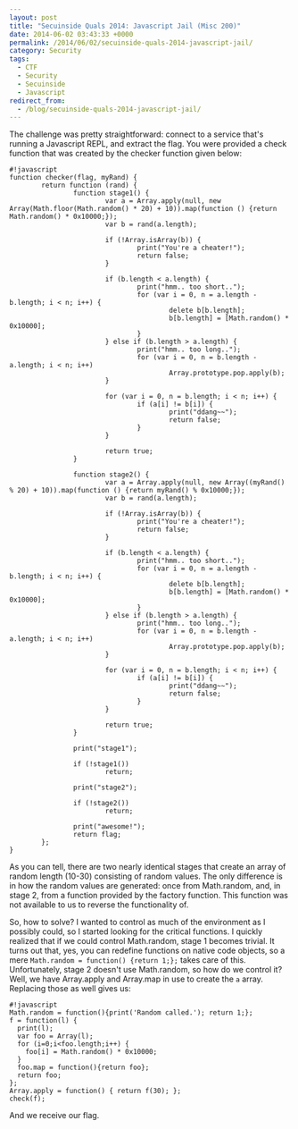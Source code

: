 ```yaml
---
layout: post
title: "Secuinside Quals 2014: Javascript Jail (Misc 200)"
date: 2014-06-02 03:43:33 +0000
permalink: /2014/06/02/secuinside-quals-2014-javascript-jail/
category: Security
tags:
  - CTF
  - Security
  - Secuinside
  - Javascript
redirect_from:
  - /blog/secuinside-quals-2014-javascript-jail/
---
```

The challenge was pretty straightforward: connect to a service that's running a Javascript REPL, and extract the flag.  You were provided a check function that was created by the checker function given below:

    #!javascript
    function checker(flag, myRand) {
            return function (rand) {
                    function stage1() {
                            var a = Array.apply(null, new Array(Math.floor(Math.random() * 20) + 10)).map(function () {return Math.random() * 0x10000;});
                            var b = rand(a.length);
    
                            if (!Array.isArray(b)) {
                                    print("You're a cheater!");
                                    return false;
                            }
    
                            if (b.length < a.length) {
                                    print("hmm.. too short..");
                                    for (var i = 0, n = a.length - b.length; i < n; i++) {
                                            delete b[b.length];
                                            b[b.length] = [Math.random() * 0x10000];
                                    }
                            } else if (b.length > a.length) {
                                    print("hmm.. too long..");
                                    for (var i = 0, n = b.length - a.length; i < n; i++)
                                            Array.prototype.pop.apply(b);
                            }
    
                            for (var i = 0, n = b.length; i < n; i++) {
                                    if (a[i] != b[i]) {
                                            print("ddang~~");
                                            return false;
                                    }
                            }
    
                            return true;
                    }
    
                    function stage2() {
                            var a = Array.apply(null, new Array((myRand() % 20) + 10)).map(function () {return myRand() % 0x10000;});
                            var b = rand(a.length);
    
                            if (!Array.isArray(b)) {
                                    print("You're a cheater!");
                                    return false;
                            }
    
                            if (b.length < a.length) {
                                    print("hmm.. too short..");
                                    for (var i = 0, n = a.length - b.length; i < n; i++) {
                                            delete b[b.length];
                                            b[b.length] = [Math.random() * 0x10000];
                                    }
                            } else if (b.length > a.length) {
                                    print("hmm.. too long..");
                                    for (var i = 0, n = b.length - a.length; i < n; i++)
                                            Array.prototype.pop.apply(b);
                            }
    
                            for (var i = 0, n = b.length; i < n; i++) {
                                    if (a[i] != b[i]) {
                                            print("ddang~~");
                                            return false;
                                    }
                            }
    
                            return true;
                    }
    
                    print("stage1");
    
                    if (!stage1())
                            return;
    
                    print("stage2");
    
                    if (!stage2())
                            return;
    
                    print("awesome!");
                    return flag;
            };
    }

As you can tell, there are two nearly identical stages that create an array of random length (10-30) consisting of random values.  The only difference is in how the random values are generated: once from Math.random, and, in stage 2, from a function provided by the factory function.  This function was not available to us to reverse the functionality of.

So, how to solve?  I wanted to control as much of the environment as I possibly could, so I started looking for the critical functions.  I quickly realized that if we could control Math.random, stage 1 becomes trivial.  It turns out that, yes, you can redefine functions on native code objects, so a mere `Math.random = function() {return 1;};` takes care of this.  Unfortunately, stage 2 doesn't use Math.random, so how do we control it?  Well, we have Array.apply and Array.map in use to create the `a` array.  Replacing those as well gives us:

    #!javascript
    Math.random = function(){print('Random called.'); return 1;};
    f = function(l) {
      print(l);
      var foo = Array(l);
      for (i=0;i<foo.length;i++) {
        foo[i] = Math.random() * 0x10000;
      }
      foo.map = function(){return foo};
      return foo;
    };
    Array.apply = function() { return f(30); };
    check(f);

And we receive our flag.
